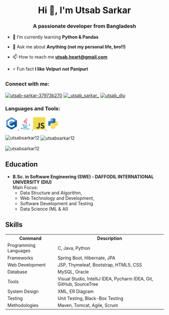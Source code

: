 <h1 align="center">Hi 👋, I'm Utsab Sarkar</h1>
<h3 align="center">A passionate developer from Bangladesh</h3>

- 🌱 I’m currently learning **Python & Pandas**

- 💬 Ask me about **Anything (not my personal life, bro!!)**

- 📫 How to reach me **utsab.heart@gmail.com**

- ⚡ Fun fact **I like Velpuri not Panipuri**

<h3 align="left">Connect with me:</h3>
<p align="left">
<a href="https://linkedin.com/in/utsab-sarkar-37973b270" target="blank"><img align="center" src="https://raw.githubusercontent.com/rahuldkjain/github-profile-readme-generator/master/src/images/icons/Social/linked-in-alt.svg" alt="utsab-sarkar-37973b270" height="30" width="40" /></a>
<a href="https://instagram.com/_utsab_sarkar_" target="blank"><img align="center" src="https://raw.githubusercontent.com/rahuldkjain/github-profile-readme-generator/master/src/images/icons/Social/instagram.svg" alt="_utsab_sarkar_" height="30" width="40" /></a>
<a href="https://www.hackerrank.com/utsab_diu" target="blank"><img align="center" src="https://raw.githubusercontent.com/rahuldkjain/github-profile-readme-generator/master/src/images/icons/Social/hackerrank.svg" alt="utsab_diu" height="30" width="40" /></a>
</p>

<h3 align="left">Languages and Tools:</h3>
<p align="left"> <a href="https://www.cprogramming.com/" target="_blank" rel="noreferrer"> <img src="https://raw.githubusercontent.com/devicons/devicon/master/icons/c/c-original.svg" alt="c" width="40" height="40"/> </a> <a href="https://www.java.com" target="_blank" rel="noreferrer"> <img src="https://raw.githubusercontent.com/devicons/devicon/master/icons/java/java-original.svg" alt="java" width="40" height="40"/> </a> <a href="https://developer.mozilla.org/en-US/docs/Web/JavaScript" target="_blank" rel="noreferrer"> <img src="https://raw.githubusercontent.com/devicons/devicon/master/icons/javascript/javascript-original.svg" alt="javascript" width="40" height="40"/> </a> <a href="https://www.python.org" target="_blank" rel="noreferrer"> <img src="https://raw.githubusercontent.com/devicons/devicon/master/icons/python/python-original.svg" alt="python" width="40" height="40"/> </a> </p>

<p><img align="left" src="https://github-readme-stats.vercel.app/api/top-langs?username=utsabsarkar12&show_icons=true&locale=en&layout=compact" alt="utsabsarkar12" /></p>

<p>&nbsp;<img align="center" src="https://github-readme-stats.vercel.app/api?username=utsabsarkar12&show_icons=true&locale=en" alt="utsabsarkar12" /></p>

<p><img align="center" src="https://github-readme-streak-stats.herokuapp.com/?user=utsabsarkar12&" alt="utsabsarkar12" /></p>


<h2>Education</h2>
    <ul>
        <li>
            <strong>B.Sc. in Software Engineering (SWE) - DAFFODIL INTERNATIONAL UNIVERSITY (DIU)</strong><br>
            Main Focus:
            <ul>
                <li>Data Structure and Algorithm,</li>
                <li>Web Technology and Development,</li>
                <li>Software Development and Testing</li>
                <li>Data Science (ML & AI)</li>
            </ul>
        </li>
    </ul>

<h2>Skills</h2>
    <table>
        <tr>
            <th>Command</th>
            <th>Description</th>
        </tr>
        <tr>
            <td>Programming Languages</td>
            <td>C, Java, Python</td>
        </tr>
        <tr>
            <td>Frameworks</td>
            <td>Spring Boot, Hibernate, JPA</td>
        </tr>
        <tr>
            <td>Web Development</td>
            <td>JSP, Thymeleaf, Bootstrap, HTML5, CSS</td>
        </tr>
        <tr>
            <td>Database</td>
            <td>MySQL, Oracle</td>
        </tr>
        <tr>
            <td>Tools</td>
            <td>Visual Studio, IntelliJ IDEA, Pycharm IDEA, Git, GitHub, SourceTree</td>
        </tr>
        <tr>
            <td>System Design</td>
            <td>XML, ER Diagram</td>
        </tr>
        <tr>
            <td>Testing</td>
            <td>Unit Testing, Black-Box Testing</td>
        </tr>
        <tr>
            <td>Methodologies</td>
            <td>Maven, Tomcat, Agile, Scrum</td>
        </tr>
    </table>
